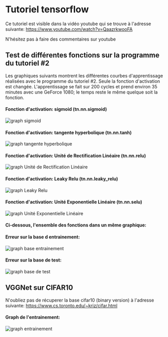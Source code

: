 # Tutoriel tensorflow

Ce tutoriel est visible dans la vidéo youtube qui se trouve à l'adresse suivante:
https://www.youtube.com/watch?v=QaazrkwooFA

N'hésitez pas à faire des commentaires sur youtube

## Test de différentes fonctions sur la programme du tutoriel #2

Les graphiques suivants montrent les différentes courbes d'apprentissage réalisées avec le programme du tutoriel #2. Seule la fonction d'activation est changée.
L'apprentissage se fait sur 200 cycles et prend environ 35 minutes avec une GeForce 1080; le temps reste le même quelque soit la fonction.

#### Fonction d'activation: sigmoid (tn.nn.sigmoid)
![graph sigmoid](https://github.com/L42Project/Tutoriels/blob/master/Tensorflow/tutoriel5/images/Figure_sigmoid.png)

#### Fonction d'activation: tangente hyperbolique (tn.nn.tanh)
![graph tangente hyperbolique](https://github.com/L42Project/Tutoriels/blob/master/Tensorflow/tutoriel5/images/Figure_tanh.png)

#### Fonction d'activation: Unité de Rectification Linéaire (tn.nn.relu)
![graph Unité de Rectification Linéaire](https://github.com/L42Project/Tutoriels/blob/master/Tensorflow/tutoriel5/images/Figure_relu.png)

#### Fonction d'activation: Leaky Relu (tn.nn.leaky_relu)
![graph Leaky Relu](https://github.com/L42Project/Tutoriels/blob/master/Tensorflow/tutoriel5/images/Figure_leaku_relu.png)

#### Fonction d'activation: Unité Exponentielle Linéaire (tn.nn.selu)
![graph Unité Exponentielle Linéaire](https://github.com/L42Project/Tutoriels/blob/master/Tensorflow/tutoriel5/images/Figure_selu.png)

#### Ci-dessous, l'ensemble des fonctions dans un même graphique:

#### Erreur sur la base d entrainement:
![graph base entrainement](https://github.com/L42Project/Tutoriels/blob/master/Tensorflow/tutoriel5/images/Figure_all.png)

#### Erreur sur la base de test:
![graph base de test](https://github.com/L42Project/Tutoriels/blob/master/Tensorflow/tutoriel5/images/Figure_all_2.png)

## VGGNet sur CIFAR10

N'oubliez pas de récuperer la base cifar10 (binary version) à l'adresse suivante:
https://www.cs.toronto.edu/~kriz/cifar.html

#### Graph de l'entrainement:
![graph entrainement](https://github.com/L42Project/Tutoriels/blob/master/Tensorflow/tutoriel5/Figure_cifar_vgg.png)

